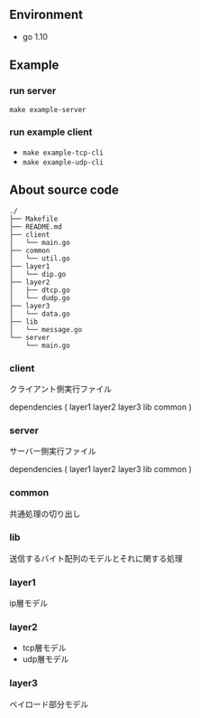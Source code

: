 ## Environment

- go 1.10

## Example

### run server
`make example-server`

### run example client
- `make example-tcp-cli`
- `make example-udp-cli`


## About source code
```
./
├── Makefile
├── README.md
├── client
│   └── main.go
├── common
│   └── util.go
├── layer1
│   └── dip.go
├── layer2
│   ├── dtcp.go
│   └── dudp.go
├── layer3
│   └── data.go
├── lib
│   └── message.go
└── server
    └── main.go
```

### client
クライアント側実行ファイル

dependencies (
    layer1
    layer2
    layer3
    lib
    common
)

### server
サーバー側実行ファイル

dependencies (
    layer1
    layer2
    layer3
    lib
    common
)

### common
共通処理の切り出し

### lib
送信するバイト配列のモデルとそれに関する処理

### layer1
ip層モデル

### layer2
- tcp層モデル
- udp層モデル

### layer3
ペイロード部分モデル